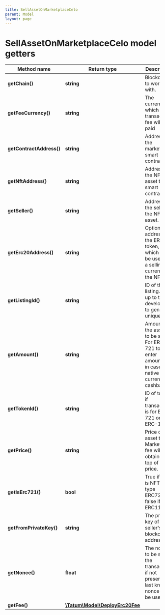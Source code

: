 ```yaml
---
title: SellAssetOnMarketplaceCelo
parent: Model
layout: page
---
```


# SellAssetOnMarketplaceCelo model getters

Method name | Return type | Description | Notes
------------ | ------------- | ------------- | -------------
**getChain()** | **string** | Blockchain to work with. |
**getFeeCurrency()** | **string** | The currency in which the transaction fee will be paid |
**getContractAddress()** | **string** | Address of the marketplace smart contract. |
**getNftAddress()** | **string** | Address of the NFT asset to sell smart contract. |
**getSeller()** | **string** | Address of the seller of the NFT asset. |
**getErc20Address()** | **string** | Optional address of the ERC20 token, which will be used as a selling currency of the NFT. | [optional]
**getListingId()** | **string** | ID of the listing. It's up to the developer to generate unique ID |
**getAmount()** | **string** | Amount of the assets to be sent. For ERC-721 tokens, enter amount only in case of native currency cashback. | [optional]
**getTokenId()** | **string** | ID of token, if transaction is for ERC-721 or ERC-1155. |
**getPrice()** | **string** | Price of the asset to sell. Marketplace fee will be obtained on top of this price. |
**getIsErc721()** | **bool** | True if asset is NFT of type ERC721, false if ERC1155. |
**getFromPrivateKey()** | **string** | The private key of the seller's blockchain address |
**getNonce()** | **float** | The nonce to be set to the transaction; if not present, the last known nonce will be used | [optional]
**getFee()** | [**\Tatum\Model\DeployErc20Fee**](../DeployErc20Fee) |  | [optional]

